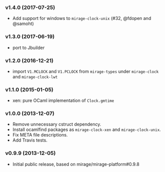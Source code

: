 ### v1.4.0 (2017-07-25)

* Add support for windows to `mirage-clock-unix` (#32, @fdopen and @samoht)

### v1.3.0 (2017-06-19)

* port to Jbuilder

### v1.2.0 (2016-12-21)

* import `V1.MCLOCK` and `V1.PCLOCK` from `mirage-types` under `mirage-clock`
  and `mirage-clock-lwt`

### v1.1.0 (2015-01-05)

* xen: pure OCaml implementation of `Clock.gmtime`

### v1.0.0 (2013-12-07)

* Remove unnecessary cstruct dependency.
* Install ocamlfind packages as `mirage-clock-xen` and `mirage-clock-unix`.
* Fix META file descriptions.
* Add Travis tests.

### v0.9.9 (2013-12-05)

* Initial public release, based on mirage/mirage-platform#0.9.8
